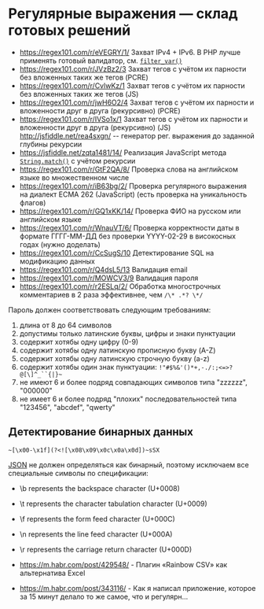 # Регулярные выражения — склад готовых решений

* https://regex101.com/r/eVEGRY/1/ Захват IPv4 + IPv6. В PHP лучше применять готовый валидатор, см. [`filter_var()`](http://php.net/manual/en/function.filter-var.php)
* https://regex101.com/r/JVzBz2/3 Захват тегов с учётом их парности без вложенных таких же тегов (PCRE)
* https://regex101.com/r/CvlwKz/1 Захват тегов с учётом их парности без вложенных таких же тегов (JS)
* https://regex101.com/r/jwH6O2/4 Захват тегов с учётом их парности и вложенности друг в друга (рекурсивно) (PCRE)
* https://regex101.com/r/IVSo1x/1 Захват тегов с учётом их парности и вложенности друг в друга (рекурсивно) (JS) http://jsfiddle.net/rea4sxgn/ -- генератор рег. выражения до заданной глубины рекурсии
* https://jsfiddle.net/zqta1481/14/ Реализация JavaScript метода [`String.match()`](https://developer.mozilla.org/en-US/docs/Web/JavaScript/Reference/Global_Objects/String/match) с учётом рекурсии
* https://regex101.com/r/GtF2QA/8/ Проверка слова на английском языке во множественном числе
* https://regex101.com/r/iB63bg/2/ Проверка регулярного выражения на диалект ECMA 262 (JavaScript) (есть проверка на уникальность флагов)
* https://regex101.com/r/GQ1xKK/14/ Проверка ФИО на русском или английском языке
* https://regex101.com/r/WnauVT/6/ Проверка корректности даты в формате ГГГГ-ММ-ДД без проверки YYYY-02-29 в високосных годах (нужно доделать)
* https://regex101.com/r/CcSugS/10 Детектирование SQL на модификацию данных
* https://regex101.com/r/Q4dsL5/13 Валидация email
* https://regex101.com/r/MOWCV3/9 Валидация пароля
* https://regex101.com/r/r2ESLq/2/ Обработка многострочных комментариев в 2 раза эффективнее, чем `/\* .*? \*/`

Пароль должен соответствовать следующим требованиям:
1. длина от 8 до 64 символов
2. допустимы только латинские буквы, цифры и знаки пунктуации
3. содержит хотябы одну цифру (0-9)
4. содержит хотябы одну латинскую прописную букву (A-Z)
5. содержит хотябы одну латинскую строчную букву (a-z)
6. содержит хотябы один знак пунктуации: `!"#$%&'()*+,-./:;<=>?@[\]^_``{|}~`
7. не имеют 6 и более подряд совпадающих символов типа "zzzzzz", "000000"
8. не имеет 6 и более подряд "плохих" последовательностей типа "123456", "abcdef", "qwerty"

## Детектирование бинарных данных

`~[\x00-\x1f](?<![\x08\x09\x0c\x0a\x0d])~sSX`

[JSON](http://json.org/) не должен определяться как бинарный, поэтому исключаем все специальные символы по спецификации:
* \b represents the backspace character (U+0008)
* \t represents the character tabulation character (U+0009)
* \f represents the form feed character (U+000C)
* \n represents the line feed character (U+000A)
* \r represents the carriage return character (U+000D)



* https://m.habr.com/post/429548/ - Плагин «Rainbow CSV» как альтернатива Excel
* https://m.habr.com/post/343116/ - Как я написал приложение, которое за 15 минут делало то же самое, что и регулярн...
